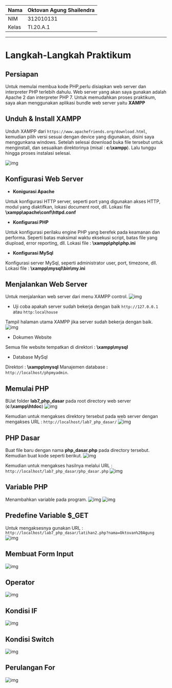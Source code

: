 | Nama  | Oktovan Agung Shailendra|
|-------|-------------------------|
|NIM    |312010131                |
| Kelas | TI.20.A.1               |

---

# Langkah-Langkah Praktikum

## Persiapan
Untuk memulai membua kode PHP,perlu disiapkan web server dan interpreter PHP terlebih dahulu. Web server yang akan saya gunakan adalah Apache 2 dan interpreter PHP 7. Untuk memudahkan proses praktikum, saya akan menggunakan aplikasi bundle web server yaitu **XAMPP**

## Unduh & Install XAMPP
Unduh  XAMPP dari `https://www.apachefriends.org/download.html`, kemudian pilih versi sesuai dengan device yang digunakan, disini saya menggunkana windows. Setelah selesai download buka file tersebut untuk menginstall, dan sesuaikan direktorinya (misal : **c:\xampp**). Lalu tunggu hingga proses instalasi selesai.

![img](img/installxampp.png)

## Konfigurasi Web Server
- **Konigurasi Apache**

Untuk konfigurasi HTTP server, seperti port yang digunakan akses HTTP, modul yang diaktifkan, lokasi document root, dll.
Lokasi file **\xampp\apache\conf\httpd.conf**

- **Konfigurasi PHP**

Untuk konfigurasi perilaku engine PHP yang berefek pada keamanan dan performa. Seperti batas maksimal waktu eksekusi script, batas file yang diupload, error reporting, dll.
Lokasi file : **\xampp\php\php.ini**

- **Konfigurasi MySql**

Konfigurasi server MySql, seperti administrator user, port, timezone, dll.
Lokasi file : **\xampp\mysql\bin\my.ini**

## Menjalankan Web Server
Untuk menjalankan web server dari menu XAMPP control.
![img](img/xamppcontrol.png)

- Uji coba apakah server sudah bekerja dengan baik `http://127.0.0.1` atau `http:localhouse`

Tampil halaman utama XAMPP jika server sudah bekerja dengan baik.
![img](img/serverberhasil.png)

- Dokumen Website

Semua file website tempatkan di direktori : **\xampp\mysql**

- Database MySql

Direktori : **\xampp\mysql**
Manajemen database : `http://localhost/phpmyadmin`.

## Memulai PHP
BUat folder **lab7_php_dasar** pada root directory web server (**c:\xampp\htdoc**)
![img](img/directorylab7.png)

Kemudian untuk mengakses direktory tersebut pada web server dengan mengakses URL : `http://localhost/lab7_php_dasar/`
![img](img/tampilanwebserver.png)

## PHP Dasar
Buat file baru dengan nama **php_dasar.php** pada directory tersebut. Kemudian buat kode seperti berikut.
![img](img/code1.png)

Kemudian untuk mengakses hasilnya melalui URL : `http://localhost/lab7_php_dasar/php_dasar.php`
![img](img/belajarphp1.png)

## Variable PHP
Menambahkan variable pada program.
![img](img/code2.png)
![img](img/belajarphp2.png)

## Predefine Variable $_GET
Untuk mengaksesnya gunakan URL : `http://localhost/lab7_php_dasar/latihan2.php?nama=Oktovan%20Agung`
![img](img/code3.png)

## Membuat Form Input
![img](img/code4.png)

## Operator
![img](img/code5.png)

## Kondisi IF
![img](img/code6.png)

## Kondisi Switch
![img](img/code7.png)

## Perulangan For
![img](img/code8.png)
